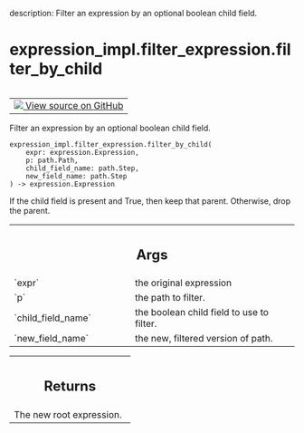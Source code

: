 description: Filter an expression by an optional boolean child field.

<div itemscope itemtype="http://developers.google.com/ReferenceObject">
<meta itemprop="name" content="expression_impl.filter_expression.filter_by_child" />
<meta itemprop="path" content="Stable" />
</div>

# expression_impl.filter_expression.filter_by_child

<!-- Insert buttons and diff -->

<table class="tfo-notebook-buttons tfo-api nocontent" align="left">
<td>
  <a target="_blank" href="https://github.com/google/struct2tensor/blob/master/struct2tensor/expression_impl/filter_expression.py">
    <img src="https://www.tensorflow.org/images/GitHub-Mark-32px.png" />
    View source on GitHub
  </a>
</td>
</table>



Filter an expression by an optional boolean child field.

<pre class="devsite-click-to-copy prettyprint lang-py tfo-signature-link">
<code>expression_impl.filter_expression.filter_by_child(
    expr: expression.Expression,
    p: path.Path,
    child_field_name: path.Step,
    new_field_name: path.Step
) -> expression.Expression
</code></pre>



<!-- Placeholder for "Used in" -->

If the child field is present and True, then keep that parent.
Otherwise, drop the parent.

<!-- Tabular view -->
 <table class="responsive fixed orange">
<colgroup><col width="214px"><col></colgroup>
<tr><th colspan="2"><h2 class="add-link">Args</h2></th></tr>

<tr>
<td>
`expr`
</td>
<td>
the original expression
</td>
</tr><tr>
<td>
`p`
</td>
<td>
the path to filter.
</td>
</tr><tr>
<td>
`child_field_name`
</td>
<td>
the boolean child field to use to filter.
</td>
</tr><tr>
<td>
`new_field_name`
</td>
<td>
the new, filtered version of path.
</td>
</tr>
</table>



<!-- Tabular view -->
 <table class="responsive fixed orange">
<colgroup><col width="214px"><col></colgroup>
<tr><th colspan="2"><h2 class="add-link">Returns</h2></th></tr>
<tr class="alt">
<td colspan="2">
The new root expression.
</td>
</tr>

</table>

